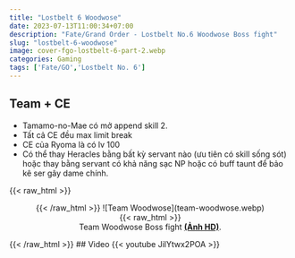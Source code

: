 ```yaml
---
title: "Lostbelt 6 Woodwose"
date: 2023-07-13T11:00:34+07:00
description: "Fate/Grand Order - Lostbelt No.6 Woodwose Boss fight"
slug: "lostbelt-6-woodwose"
image: cover-fgo-lostbelt-6-part-2.webp
categories: Gaming
tags: ['Fate/GO','Lostbelt No. 6']
---
```

## Team + CE
- Tamamo-no-Mae có mở append skill 2.
- Tất cả CE đều max limit break
- CE của Ryoma là có lv 100 
- Có thể thay Heracles bằng bất kỳ servant nào (ưu tiên có skill sống sót) hoặc thay bằng servant có khả năng sạc NP hoặc có buff taunt để bảo kê ser gây dame chính.  

{{< raw_html >}}  
<figure align="center">{{< /raw_html >}}
![Team Woodwose](team-woodwose.webp)
{{< raw_html >}}  
<figcaption>Team Woodwose Boss fight <a class="link" href="https://i.imgur.com/HOuxBtO.jpg" target="_blank" rel="noopener"><b>(Ảnh HD)</a></b>.</figcaption>
</figure>{{< /raw_html >}}
## Video
{{< youtube JilYtwx2POA >}}
